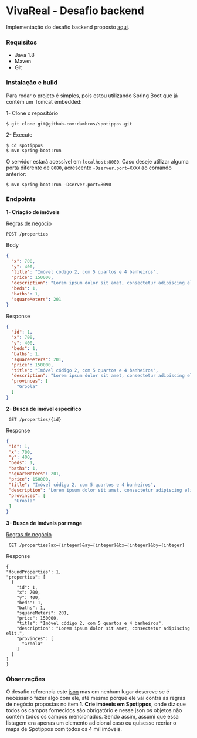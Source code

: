 # VivaReal - Desafio backend

Implementação do desafio backend proposto [aqui](https://github.com/VivaReal/code-challenge/blob/master/backend.md).

### Requisitos

- Java 1.8
- Maven
- Git

### Instalação e build

Para rodar o projeto é simples, pois estou utilizando Spring Boot que já contém um Tomcat embedded:

1- Clone o repositório
```
$ git clone git@github.com:dambros/spotippos.git
```

2- Execute 
```
$ cd spotippos
$ mvn spring-boot:run
```

O servidor estará acessível em ```localhost:8080```. Caso deseje utilizar alguma porta diferente de ```8080```, acrescente ```-Dserver.port=XXXX``` ao comando anterior:

```
$ mvn spring-boot:run -Dserver.port=8090
```

### Endpoints

**1- Criação de imóveis**

[Regras de negócio](https://github.com/VivaReal/code-challenge/blob/master/backend.md#desafio)
```
POST /properties
```
Body 
```json
{
  "x": 700,
  "y": 400,
  "title": "Imóvel código 2, com 5 quartos e 4 banheiros",
  "price": 150000,
  "description": "Lorem ipsum dolor sit amet, consectetur adipiscing elit.",
  "beds": 1,
  "baths": 1,
  "squareMeters": 201
}
```

Response
```json
{
  "id": 1,
  "x": 700,
  "y": 400,
  "beds": 1,
  "baths": 1,
  "squareMeters": 201,
  "price": 150000,
  "title": "Imóvel código 2, com 5 quartos e 4 banheiros",
  "description": "Lorem ipsum dolor sit amet, consectetur adipiscing elit.",
  "provinces": [
    "Groola"
  ]
}
```

**2- Busca de imóvel específico**

```
 GET /properties/{id}
 ```
 
 Response
 ```json
 {
  "id": 1,
  "x": 700,
  "y": 400,
  "beds": 1,
  "baths": 1,
  "squareMeters": 201,
  "price": 150000,
  "title": "Imóvel código 2, com 5 quartos e 4 banheiros",
  "description": "Lorem ipsum dolor sit amet, consectetur adipiscing elit.",
  "provinces": [
    "Groola"
  ]
}
 ```
 
 **3- Busca de imóveis por range**
 
 [Regras de negócio](https://github.com/VivaReal/code-challenge/blob/master/backend.md#3-busque-imóveis-em-spotippos-d)
 
 ```
  GET /properties?ax={integer}&ay={integer}&bx={integer}&by={integer}
  ```
 
 Response
  ```
  {
  "foundProperties": 1,
  "properties": [
    {
      "id": 1,
      "x": 700,
      "y": 400,
      "beds": 1,
      "baths": 1,
      "squareMeters": 201,
      "price": 150000,
      "title": "Imóvel código 2, com 5 quartos e 4 banheiros",
      "description": "Lorem ipsum dolor sit amet, consectetur adipiscing elit.",
      "provinces": [
        "Groola"
      ]
    }
  ]
}
  ```

### Observações

O desafio referencia este [json](https://github.com/VivaReal/code-challenge/blob/master/properties.json) mas em nenhum lugar descreve se é necessário fazer algo com ele, até mesmo porque ele vai contra as regras de negócio propostas no ítem **1. Crie imóveis em Spotippos**, onde diz que todos os campos fornecidos são obrigatório e nesse json os objetos não contém todos os campos mencionados. Sendo assim, assumi que essa listagem era apenas um elemento adicional caso eu quisesse recriar o mapa de Spotippos com todos os 4 mil imóveis.
